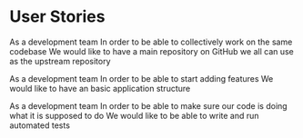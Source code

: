 # User Stories

As a development team
In order to be able to collectively work on the same codebase
We would like to have a main repository on GitHub we all can use as the upstream repository

As a development team
In order to be able to start adding features
We would like to have an basic application structure

As a development team
In order to be able to make sure our code is doing what it is supposed to do
We would like to be able to write and run automated tests